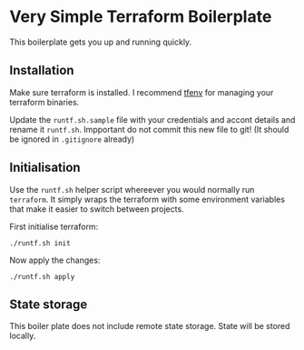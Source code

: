 # Very Simple Terraform Boilerplate
This boilerplate gets you up and running quickly. 


## Installation
Make sure terraform is installed. I recommend [tfenv](https://github.com/tfutils/tfenv) for managing your terraform binaries.

Update the `runtf.sh.sample` file with your credentials and accont details and rename it `runtf.sh`. Impportant do not commit this new file to git! (It should be ignored in `.gitignore` already)


## Initialisation
Use the `runtf.sh` helper script whereever you would normally run `terraform`. It simply wraps the terraform with some environment variables that make it easier to switch between projects.

First initialise terraform:
```
./runtf.sh init
```

Now apply the changes:
```
./runtf.sh apply
```

## State storage
This boiler plate does not include remote state storage. State will be stored locally.

